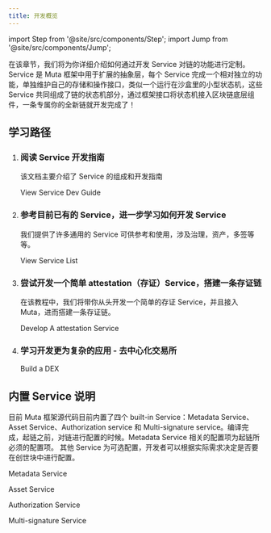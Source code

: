 ```yaml
---
title: 开发概览
---
```


import Step from '@site/src/components/Step';
import Jump from '@site/src/components/Jump';

在该章节，我们将为你详细介绍如何通过开发 Service 对链的功能进行定制。Service 是 Muta 框架中用于扩展的抽象层，每个 Service 完成一个相对独立的功能，单独维护自己的存储和操作接口，类似一个运行在沙盒里的小型状态机，这些 Service 共同组成了链的状态机部分，通过框架接口将状态机接入区块链底层组件，一条专属你的全新链就开发完成了！

## 学习路径

<Step headingDepth={3}>
<ol>
<li>

### 阅读 Service 开发指南
   
该文档主要介绍了 Service 的组成和开发指南

<Jump to="../service-dev/">View Service Dev Guide</Jump>

</li>
<li>

### 参考目前已有的 Service，进一步学习如何开发 Service

我们提供了许多通用的 Service 可供参考和使用，涉及治理，资产，多签等等。

<Jump to="../../dev/service-list/">View Service List</Jump>

</li>
<li>

### 尝试开发一个简单 attestation（存证）Service，搭建一条存证链

在该教程中，我们将带你从头开发一个简单的存证 Service，并且接入 Muta，进而搭建一条存证链。

<Jump to="../poe-chain/">Develop A attestation Service</Jump>

</li>
<li>

### 学习开发更为复杂的应用 - 去中心化交易所

<Jump to="../dex/">Build a DEX</Jump>

</li>
</ol>
</Step>

## 内置 Service 说明

目前 Muta 框架源代码目前内置了四个 built-in Service：Metadata Service、Asset Service、Authorization service 和 Multi-signature service。编译完成，起链之前，对链进行配置的时候。Metadata Service 相关的配置项为起链所必须的配置项。 其他 Service 为可选配置，开发者可以根据实际需求决定是否要在创世块中进行配置。

<Jump to="../../service-list/metadata-service/">Metadata Service</Jump>

<Jump to="../../service-list/asset-service/">Asset Service</Jump>

<Jump to="../../service-list/auth-service/">Authorization Service</Jump>

<Jump to="../../service-list/multi-sig-service/">Multi-signature Service</Jump>








